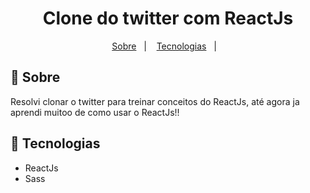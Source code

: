 
<h1 align="center">Clone do twitter com ReactJs</h1>

<p align="center">
  <a href="#-sobre">Sobre</a>&nbsp;&nbsp;&nbsp;|&nbsp;&nbsp;&nbsp;
  <a href="#-tecnologias">Tecnologias</a>&nbsp;&nbsp;&nbsp;|&nbsp;&nbsp;&nbsp;
</p>
 
## 📖 Sobre
Resolvi clonar o twitter para treinar conceitos do ReactJs, até agora ja aprendi muitoo de como usar o ReactJs!!

## 🚀 Tecnologias
* ReactJs
* Sass
